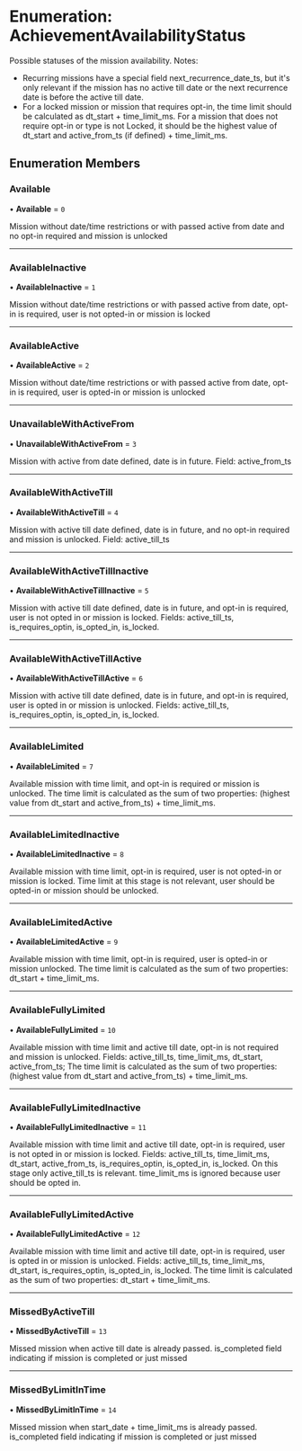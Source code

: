 # Enumeration: AchievementAvailabilityStatus

Possible statuses of the mission availability. 
 Notes:
  - Recurring missions have a special field next_recurrence_date_ts, but it's only relevant if the mission has no active till date or the next recurrence date is before the active till date.
  - For a locked mission or mission that requires opt-in, the time limit should be calculated as dt_start + time_limit_ms. For a mission that does not require opt-in or type is not Locked, it should be the highest value of dt_start and active_from_ts (if defined) + time_limit_ms.

## Enumeration Members

### Available

• **Available** = ``0``

Mission without date/time restrictions or with passed active from date and no opt-in required and mission is unlocked

___

### AvailableInactive

• **AvailableInactive** = ``1``

Mission without date/time restrictions or with passed active from date, opt-in is required, user is not opted-in or mission is locked

___

### AvailableActive

• **AvailableActive** = ``2``

Mission without date/time restrictions or with passed active from date, opt-in is required, user is opted-in or mission is unlocked

___

### UnavailableWithActiveFrom

• **UnavailableWithActiveFrom** = ``3``

Mission with active from date defined, date is in future.
Field: active_from_ts

___

### AvailableWithActiveTill

• **AvailableWithActiveTill** = ``4``

Mission with active till date defined, date is in future, and no opt-in required and mission is unlocked.
Field: active_till_ts

___

### AvailableWithActiveTillInactive

• **AvailableWithActiveTillInactive** = ``5``

Mission with active till date defined, date is in future, and opt-in is required, user is not opted in or mission is locked.
Fields: active_till_ts, is_requires_optin, is_opted_in, is_locked.

___

### AvailableWithActiveTillActive

• **AvailableWithActiveTillActive** = ``6``

Mission with active till date defined, date is in future, and opt-in is required, user is opted in or mission is unlocked.
Fields: active_till_ts, is_requires_optin, is_opted_in, is_locked.

___

### AvailableLimited

• **AvailableLimited** = ``7``

Available mission with time limit, and opt-in is required or mission is unlocked.
The time limit is calculated as the sum of two properties: (highest value from dt_start and active_from_ts) + time_limit_ms.

___

### AvailableLimitedInactive

• **AvailableLimitedInactive** = ``8``

Available mission with time limit, opt-in is required, user is not opted-in or mission is locked.
Time limit at this stage is not relevant, user should be opted-in or mission should be unlocked.

___

### AvailableLimitedActive

• **AvailableLimitedActive** = ``9``

Available mission with time limit, opt-in is required, user is opted-in or mission unlocked.
The time limit is calculated as the sum of two properties: dt_start + time_limit_ms.

___

### AvailableFullyLimited

• **AvailableFullyLimited** = ``10``

Available mission with time limit and active till date, opt-in is not required and mission is unlocked.
Fields: active_till_ts, time_limit_ms, dt_start, active_from_ts;
The time limit is calculated as the sum of two properties: (highest value from dt_start and active_from_ts) + time_limit_ms.

___

### AvailableFullyLimitedInactive

• **AvailableFullyLimitedInactive** = ``11``

Available mission with time limit and active till date, opt-in is required, user is not opted in or mission is locked.
Fields: active_till_ts, time_limit_ms, dt_start, active_from_ts, is_requires_optin, is_opted_in, is_locked.
On this stage only active_till_ts is relevant. time_limit_ms is ignored because user should be opted in.

___

### AvailableFullyLimitedActive

• **AvailableFullyLimitedActive** = ``12``

Available mission with time limit and active till date, opt-in is required, user is opted in or mission is unlocked.
Fields: active_till_ts, time_limit_ms, dt_start, is_requires_optin, is_opted_in, is_locked.
The time limit is calculated as the sum of two properties: dt_start + time_limit_ms.

___

### MissedByActiveTill

• **MissedByActiveTill** = ``13``

Missed mission when active till date is already passed. is_completed field indicating if mission is completed or just missed

___

### MissedByLimitInTime

• **MissedByLimitInTime** = ``14``

Missed mission when start_date + time_limit_ms is already passed. is_completed field indicating if mission is completed or just missed
